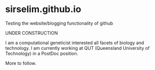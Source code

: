 sirselim.github.io
==================
Testing the website/blogging functionality of github

UNDER CONSTRUCTION

I am a computational geneticist interested all facets of biology and technology.  I am currently working at QUT (Queensland University of Technology) in a PostDoc position.

More to follow.
